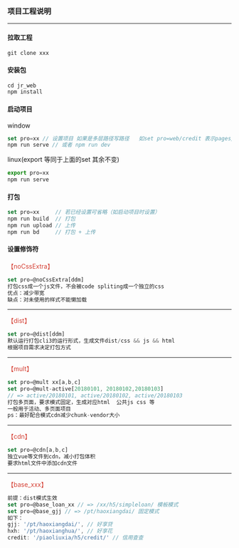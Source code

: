 ### 项目工程说明
****

#### 拉取工程
```js
git clone xxx
```

#### 安装包
```js
cd jr_web
npm install
```

#### 启动项目
window
```js
set pro=xx // 设置项目 如果是多层路径写路径   如set pro=web/credit 表示pages/web/credit 下的项目
npm run serve // 或者 npm run dev
```

linux(export 等同于上面的set 其余不变)
```js
export pro=xx
npm run serve
```

#### 打包
```js
set pro=xx     // 若已经设置可省略（如启动项目时设置）
npm run build  // 打包
npm run upload // 上传
npm run bd     // 打包 + 上传
```

#### 设置修饰符
<font color=#d43f33>【noCssExtra】</font>
```js
set pro=@noCssExtra[ddm]
打包css成一个js文件，不会被code spliting成一个独立的css
优点：减少带宽
缺点：对未使用的样式不能懒加载
```

****
<font color=#d43f33>【dist】</font>
```js
set pro=@dist[ddm]
默认运行打包cli3的运行形式，生成文件dist/css && js && html
根据项目需求决定打包方式
```

****
<font color=#d43f33>【mult】</font>
```js
set pro=@mult xx[a,b,c]
set pro=@mult-active[20180101, 20180102,20180103] 
// => active/20180101, active/20180102, active/20180103
打包多页面，要求模式固定，生成对应html  公共js css 等
一般用于活动、多页面项目
ps：最好配合模式cdn减少chunk-vendor大小
```

****
<font color=#d43f33>【cdn】</font>
```js
set pro=@cdn[a,b,c]
独立vue等文件到cdn，减小打包体积
要求html文件中添加cdn文件
```

****
<font color=#d43f33>【base_xxx】</font>
```js
前提：dist模式生效
set pro=@base_loan_xx // => /xx/h5/simpleloan/ 模板模式
set pro=@base_gjj // => /pt/haoxiangdai/ 固定模式
如下：
gjj: '/pt/haoxiangdai/', // 好享贷
hxh: '/pt/haoxianghua/', // 好享花
credit: '/piaoliuxia/h5/credit/' // 信用查查
```